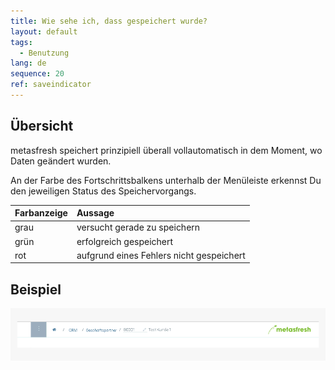 ```yaml
---
title: Wie sehe ich, dass gespeichert wurde?
layout: default
tags:
  - Benutzung
lang: de
sequence: 20
ref: saveindicator
---
```


## Übersicht
metasfresh speichert prinzipiell überall vollautomatisch in dem Moment, wo Daten geändert wurden.

An der Farbe des Fortschrittsbalkens unterhalb der Menüleiste erkennst Du den jeweiligen Status des Speichervorgangs.

| Farbanzeige     | Aussage    |
| :------------- | :------------- |
| grau       | versucht gerade zu speichern       |
| grün |  erfolgreich gespeichert|
| rot | aufgrund eines Fehlers nicht gespeichert

## Beispiel
![](assets/saveindicator2.gif)
